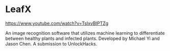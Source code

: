 # LeafX

https://www.youtube.com/watch?v=TsIxvBIPTZg

An image recognition software that utilizes machine learning to differentiate between healthy plants and infected plants. Developed by Michael Yi and Jason Chen. A submission to UnlockHacks.
